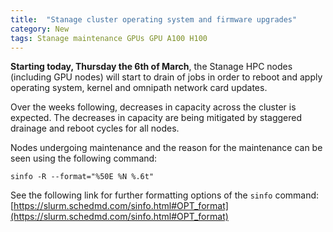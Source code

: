```yaml
---
title:  "Stanage cluster operating system and firmware upgrades"
category: New
tags: Stanage maintenance GPUs GPU A100 H100
---
```


**Starting today, Thursday the 6th of March**, the Stanage HPC nodes (including GPU nodes) will start to drain of jobs in order to reboot and apply operating system, kernel and omnipath network card updates.

Over the weeks following, decreases in capacity across the cluster is expected. The decreases in capacity are being mitigated by staggered drainage and reboot cycles for all nodes.

Nodes undergoing maintenance and the reason for the maintenance can be seen using the following command:

``sinfo -R --format="%50E %N %.6t"``

See the following link for further formatting options of the ``sinfo`` command: [https://slurm.schedmd.com/sinfo.html#OPT_format](https://slurm.schedmd.com/sinfo.html#OPT_format)

